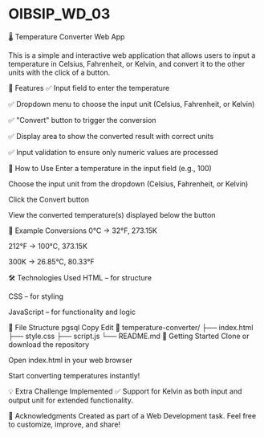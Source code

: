# OIBSIP_WD_03
🌡️ Temperature Converter Web App

This is a simple and interactive web application that allows users to input a temperature in Celsius, Fahrenheit, or Kelvin, and convert it to the other units with the click of a button.

🔧 Features
✅ Input field to enter the temperature

✅ Dropdown menu to choose the input unit (Celsius, Fahrenheit, or Kelvin)

✅ "Convert" button to trigger the conversion

✅ Display area to show the converted result with correct units

✅ Input validation to ensure only numeric values are processed

🚀 How to Use
Enter a temperature in the input field (e.g., 100)

Choose the input unit from the dropdown (Celsius, Fahrenheit, or Kelvin)

Click the Convert button

View the converted temperature(s) displayed below the button

🧪 Example Conversions
0°C → 32°F, 273.15K

212°F → 100°C, 373.15K

300K → 26.85°C, 80.33°F

🛠️ Technologies Used
HTML – for structure

CSS – for styling

JavaScript – for functionality and logic

📁 File Structure
pgsql
Copy
Edit
📁 temperature-converter/
├── index.html
├── style.css
├── script.js
└── README.md
🏁 Getting Started
Clone or download the repository

Open index.html in your web browser

Start converting temperatures instantly!

💡 Extra Challenge Implemented
✅ Support for Kelvin as both input and output unit for extended functionality.

🙌 Acknowledgments
Created as part of a Web Development task.
Feel free to customize, improve, and share!
